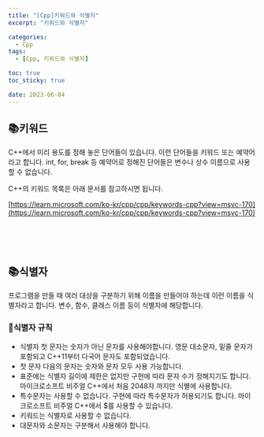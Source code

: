 ```yaml
---
title: "[Cpp]키워드와 식별자"
excerpt: "키워드와 식별자"

categories:
  - Cpp
tags:
  - [Cpp, 키워드와 식별자]

toc: true
toc_sticky: true

date: 2023-06-04
---
```


## 📚키워드
C++에서 미리 용도를 정해 놓은 단어들이 있습니다. 이런 단어들을 키워드 또는 예약어라고 합니다. int, for, break 등 예약어로 정해진 단어들은 변수나 상수 이름으로 사용할 수 없습니다.

C++의 키워드 목록은 아래 문서를 참고하시면 됩니다.

[https://learn.microsoft.com/ko-kr/cpp/cpp/keywords-cpp?view=msvc-170](https://learn.microsoft.com/ko-kr/cpp/cpp/keywords-cpp?view=msvc-170)

<br><br><br>

## 📚식별자
프로그램을 만들 때 여러 대상을 구분하기 위해 이름을 만들어야 하는데 이런 이름을 식별자라고 합니다. 변수, 함수, 클래스 이름 등이 식별자에 해당합니다.

### 📄식별자 규칙
* 식별자 첫 문자는 숫자가 아닌 문자를 사용해야합니다. 영문 대소문자, 밑줄 문자가 포함되고 C++11부터 다국어 문자도 포함되었습니다.
* 첫 문자 다음의 문자는 숫자와 문자 모두 사용 가능합니다.
* 표준에는 식별자 길이에 제한은 없지만 구현에 따라 문자 수가 정해지기도 합니다. 마이크로소프트 비주얼 C++에서 처음 2048자 까지만 식별에 사용합니다.
* 특수문자는 사용할 수 없습니다. 구현에 따라 특수문자가 허용되기도 합니다. 마이크로소프트 비주얼 C++에서 $를 사용할 수 있습니다.
* 키워드는 식별자로 사용할 수 없습니다.
* 대문자와 소문자는 구분해서 사용해야 합니다.

<br><br>